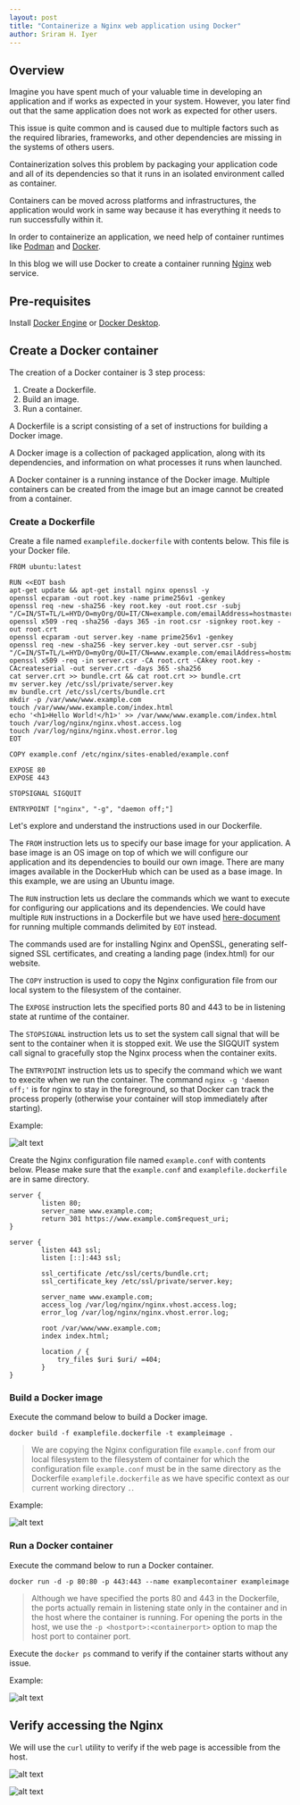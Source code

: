 ```yaml
---
layout: post
title: "Containerize a Nginx web application using Docker"
author: Sriram H. Iyer
---
```


## Overview

Imagine you have spent much of your valuable time in developing an application and if works as expected in your system. However, you later find out that the same application does not work as expected for other users.

This issue is quite common and is caused due to multiple factors such as the required libraries, frameworks, and other dependencies are missing in the systems of others users.

Containerization solves this problem by packaging your application code and all of its dependencies so that it runs in an isolated environment called as container.

Containers can be moved across platforms and infrastructures, the application would work in same way because it has everything it needs to run successfully within it.

In order to containerize an application, we need help of container runtimes like [Podman](https://www.redhat.com/en/topics/containers/what-is-podman) and [Docker](https://www.docker.com/products/container-runtime/).

In this blog we will use Docker to create a container running [Nginx](https://nginx.org/en/) web service.

## Pre-requisites

Install [Docker Engine](https://docs.docker.com/engine/install/) or [Docker Desktop](https://docs.docker.com/desktop/install/windows-install/).

## Create a Docker container

The creation of a Docker container is 3 step process:
1. Create a Dockerfile.
2. Build an image.
3. Run a container.

A Dockerfile is a script consisting of a set of instructions for building a Docker image.

A Docker image is a collection of packaged application, along with its dependencies, and information on what processes it runs when launched.

A Docker container is a running instance of the Docker image. Multiple containers can be created from the image but an image cannot be created from a container.

### Create a Dockerfile

Create a file named `examplefile.dockerfile` with contents below. This file is your Docker file.

```docker
FROM ubuntu:latest

RUN <<EOT bash
apt-get update && apt-get install nginx openssl -y
openssl ecparam -out root.key -name prime256v1 -genkey
openssl req -new -sha256 -key root.key -out root.csr -subj "/C=IN/ST=TL/L=HYD/O=myOrg/OU=IT/CN=example.com/emailAddress=hostmaster@example.com"
openssl x509 -req -sha256 -days 365 -in root.csr -signkey root.key -out root.crt
openssl ecparam -out server.key -name prime256v1 -genkey
openssl req -new -sha256 -key server.key -out server.csr -subj "/C=IN/ST=TL/L=HYD/O=myOrg/OU=IT/CN=www.example.com/emailAddress=hostmaster@example.com"
openssl x509 -req -in server.csr -CA root.crt -CAkey root.key -CAcreateserial -out server.crt -days 365 -sha256
cat server.crt >> bundle.crt && cat root.crt >> bundle.crt
mv server.key /etc/ssl/private/server.key
mv bundle.crt /etc/ssl/certs/bundle.crt
mkdir -p /var/www/www.example.com
touch /var/www/www.example.com/index.html
echo '<h1>Hello World!</h1>' >> /var/www/www.example.com/index.html
touch /var/log/nginx/nginx.vhost.access.log
touch /var/log/nginx/nginx.vhost.error.log
EOT

COPY example.conf /etc/nginx/sites-enabled/example.conf

EXPOSE 80
EXPOSE 443

STOPSIGNAL SIGQUIT

ENTRYPOINT ["nginx", "-g", "daemon off;"]

```

Let's explore and understand the instructions used in our Dockerfile.

The `FROM` instruction lets us to specify our base image for your application. A base image is an OS image on top of which we will configure our application and its dependencies to bouild our own image. There are many images available in the DockerHub which can be used as a base image. In this example, we are using an Ubuntu image.

The `RUN` instruction lets us declare the commands which we want to execute for configuring our applications and its dependencies. We could have multiple `RUN` instructions in a Dockerfile but we have used [here-document](https://pubs.opengroup.org/onlinepubs/9699919799/utilities/V3_chap02.html#tag_18_07_04) for running multiple commands delimited by `EOT` instead.

The commands used are for installing Nginx and OpenSSL, generating self-signed SSL certificates, and creating a landing page (index.html) for our website.

The `COPY` instruction is used to copy the Nginx configuration file from our local system to the filesystem of the container.

The `EXPOSE` instruction lets the specified ports 80 and 443 to be in listening state at runtime of the container.

The `STOPSIGNAL` instruction lets us to set the system call signal that will be sent to the container when it is stopped exit. We use the SIGQUIT system call signal to gracefully stop the Nginx process when the container exits.

The `ENTRYPOINT` instruction lets us to specify the command which we want to execite when we run the container. The command `nginx -g 'daemon off;'` is for nginx to stay in the foreground, so that Docker can track the process properly (otherwise your container will stop immediately after starting).

Example:

![alt text](image.png)

Create the Nginx configuration file named `example.conf` with contents below. Please make sure that the `example.conf` and `examplefile.dockerfile` are in same directory.

```
server {
        listen 80;
        server_name www.example.com;
        return 301 https://www.example.com$request_uri;
}

server {
        listen 443 ssl;
        listen [::]:443 ssl;

        ssl_certificate /etc/ssl/certs/bundle.crt;
        ssl_certificate_key /etc/ssl/private/server.key;

        server_name www.example.com;
        access_log /var/log/nginx/nginx.vhost.access.log;
        error_log /var/log/nginx/nginx.vhost.error.log;

        root /var/www/www.example.com;
        index index.html;

        location / {
            try_files $uri $uri/ =404;
        }
}

```

### Build a Docker image

Execute the command below to build a Docker image.

```
docker build -f examplefile.dockerfile -t exampleimage .
```

> We are copying the Nginx configuration file `example.conf` from our local filesystem to the filesystem of container for which the configuration file `example.conf` must be in the same directory as the Dockerfile `examplefile.dockerfile` as we have specific context as our current working directory `.`.

Example:

![alt text](image-1.png)

### Run a Docker container

Execute the command below to run a Docker container.

```
docker run -d -p 80:80 -p 443:443 --name examplecontainer exampleimage
```

> Although we have specified the ports 80 and 443 in the Dockerfile, the ports actually remain in listening state only in the container and in the host where the container is running. For opening the ports in the host, we use the `-p <hostport>:<containerport>` option to map the host port to container port.

Execute the `docker ps` command to verify if the container starts without any issue.

Example:

![alt text](image-2.png)

## Verify accessing the Nginx

We will use the `curl` utility to verify if the web page is accessible from the host.

![alt text](image-3.png)

![alt text](image-4.png)
